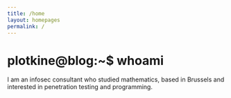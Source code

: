 ```yaml
---
title: /home
layout: homepages
permalink: /
---
```


<!--Dummy comment-->

<h1>plotkine@blog:~$ whoami</h1>

<p>I am an infosec consultant who studied mathematics, based in Brussels and interested in penetration testing and programming.</p>
